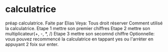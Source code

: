 # calculatrice
 préap calculatrice.
Faite par Elias Veya: Tous droit réserver
Comment utilisé la calculatrice.
Etape 1 mettre son premier chiffres
Etape 2 mettre son multiplicateur(+, -, *, /)
Etape 3 mettre son secomnd chiffre
Optionnelle:
vous pouvez recommencé la calculatrice en tappant yes ou l'arrèter en appuyant 2 foix sur enter.
